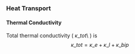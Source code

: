 ### Heat Transport

#### Thermal Conductivity
Total thermal conductivity ( $\kappa\_{tot}$\ ) is
$$\kappa\_{tot}=\kappa\_e+\kappa\_l+\kappa\_{bip}$$
